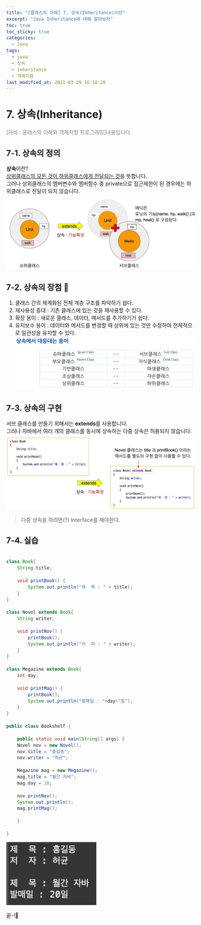 ```yaml
---
title: "[클래스의 이해] 7. 상속(Inheritance)이란"
excerpt: "Java Inheritance에 대해 알아보자"
toc: true
toc_sticky: true
categories:
  - Java
tags:
  - java
  - 상속
  - inheritance
  - 객체지향
last_modified_at: 2021-03-29 16:18:20
---
```


# 7. 상속(Inheritance)
<span style="color:grey">[자바 : 클래스의 이해와 객체지향 프로그래밍]내용입니다.</span>
  
## 7-1. 상속의 정의
**상속**이란?  
<u>상위클래스의 모든 것이 하위클래스에게 전달되는 것</u>을 뜻합니다.  
그러나 상위클래스의 멤버변수와 멤버함수 중 private으로 접근제한이 된 경우에는 하위클래스로 전달이 되지 않습니다.  

![이미지](/assets/images/JAVA/inheritance/inheritance1.png)

## 7-2. 상속의 장점 📝
1. 클래스 간의 체계화된 전체 계층 구조를 파악하기 쉽다.
2. 재사용성 증대 : 기존 클래스에 있는 것을 재사용할 수 있다.
3. 확장 용이 : 새로운 클래스, 데이터, 메서드를 추가하기가 쉽다.
4. 유지보수 용이 : 데이터와 메서드를 변경할 때 상위에 있는 것만 수정하여 전체적으로 일관성을 유지할 수 있다.
![이미지](/assets/images/JAVA/inheritance/inheritance2.png)

## 7-3. 상속의 구현
서브 클래스를 만들기 위해서는 **extends**를 사용합니다.  
그러나 자바에서 여러 개의 클래스를 동시에 상속하는 다중 상속은 허용되지 않습니다.  
![이미지](/assets/images/JAVA/inheritance/inheritance3.png)
  
> 다중 상속을 하려면(?) Interface를 해야한다.  
  
## 7-4. 실습

```java

class Book{
	String title;
	
	void printBook() {
		System.out.println("제  목 : " + title);
	}
}

class Novel extends Book{
	String writer;
	
	void printNov() {
		printBook();
		System.out.println("저  자 : " + writer);
	}
}

class Megazine extends Book{
	int day;
	
	void printMag() {
		printBook();
		System.out.println("발매일 : "+day+"일");
	}
}

public class Bookshelf {

	public static void main(String[] args) {
	Novel nov = new Novel();
	nov.title = "홍길동";
	nov.writer = "허균";
	
	Megazine mag = new Megazine();
	mag.title = "월간 자바";
	mag.day = 20;
	
	nov.printNov();
	System.out.println();
	mag.printMag();

	}

}
```
![이미지](/assets/images/JAVA/inheritance/inheritance4.png)
  
  
끝-!🤨
